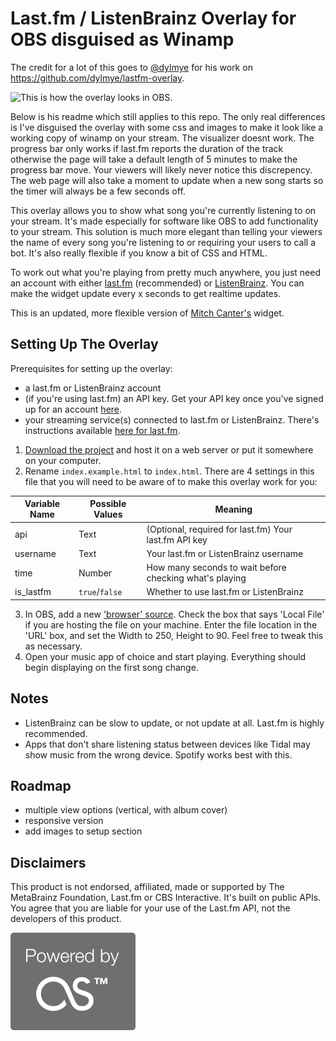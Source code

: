 # Last.fm / ListenBrainz Overlay for OBS disguised as Winamp

The credit for a lot of this goes to [@dylmye](https://github.com/dylmye) for his work on https://github.com/dylmye/lastfm-overlay.

![This is how the overlay looks in OBS.](https://user-images.githubusercontent.com/7024578/93710126-18befa00-fb3c-11ea-8bd6-b29ea149e8b4.png)

Below is his readme which still applies to this repo. The only real differences is I've disguised the overlay with some css and images to make it look like a working copy of winamp on your stream. The visualizer doesnt work. The progress bar only works if last.fm reports the duration of the track otherwise the page will take a default length of 5 minutes to make the progress bar move. Your viewers will likely never notice this discrepency. The web page will also take a moment to update when a new song starts so the timer will always be a few seconds off.

This overlay allows you to show what song you're currently listening to on your stream. It's made especially for software like OBS to add functionality to your stream. This solution is much more elegant than telling your viewers the name of every song you're listening to or requiring your users to call a bot. It's also really flexible if you know a bit of CSS and HTML.

To work out what you're playing from pretty much anywhere, you just need an account with either [last.fm](https://last.fm) (recommended) or [ListenBrainz](https://listenbrainz.org). You can make the widget update every x seconds to get realtime updates.

This is an updated, more flexible version of [Mitch Canter's](https://github.com/thatmitchcanter/twitch-overlay-for-spotify) widget.

## Setting Up The Overlay

Prerequisites for setting up the overlay:

- a last.fm or ListenBrainz account
- (if you're using last.fm) an API key. Get your API key once you've signed up for an account [here](https://www.last.fm/api/account/create).
- your streaming service(s) connected to last.fm or ListenBrainz. There's instructions available [here for last.fm](https://www.last.fm/about/trackmymusic).

1. [Download the project](https://github.com/dylmye/lastfm-overlay/archive/master.zip) and host it on a web server or put it somewhere on your computer.
2. Rename `index.example.html` to `index.html`. There are 4 settings in this file that you will need to be aware of to make this overlay work for you:

| Variable Name | Possible Values | Meaning                                                 |
| ------------- | --------------- | ------------------------------------------------------- |
| api           | Text            | (Optional, required for last.fm) Your last.fm API key   |
| username      | Text            | Your last.fm or ListenBrainz username                   |
| time          | Number          | How many seconds to wait before checking what's playing |
| is_lastfm     | `true`/`false`  | Whether to use last.fm or ListenBrainz                  |

3. In OBS, add a new ['browser' source](https://obsproject.com/wiki/Sources-Guide#browsersource). Check the box that says 'Local File' if you are hosting the file on your machine. Enter the file location in the 'URL' box, and set the Width to 250, Height to 90. Feel free to tweak this as necessary.
4. Open your music app of choice and start playing. Everything should begin displaying on the first song change.

## Notes

- ListenBrainz can be slow to update, or not update at all. Last.fm is highly recommended.
- Apps that don't share listening status between devices like Tidal may show music from the wrong device. Spotify works best with this.

## Roadmap

- multiple view options (vertical, with album cover)
- responsive version
- add images to setup section

## Disclaimers

This product is not endorsed, affiliated, made or supported by The MetaBrainz Foundation, Last.fm or CBS Interactive. It's built on public APIs. You agree that you are liable for your use of the Last.fm API, not the developers of this product.

![Powered by audioscrobbler](powered-by-audioscrobbler.png)
